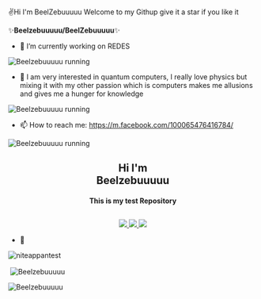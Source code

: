 ✌️Hi I'm BeelZebuuuuu Welcome to my Githup give it a star if you like it


✨**Beelzebuuuuu/BeelZebuuuuu**✨



- 🔭 I’m currently working on REDES 

![Beelzebuuuuu running](https://www.computerworld.es/archivos/201401/cisco-datacenter2.jpg)

- 🌱 I am very interested in quantum computers, I really love physics but mixing it with my other passion which is computers makes me allusions and gives me a hunger for knowledge

 
![Beelzebuuuuu running](https://computerworldmexico.com.mx/wp-content/uploads/2020/02/computacion-cuantica.jpg)

- 📫 How to reach me: https://m.facebook.com/100065476416784/  
 
![Beelzebuuuuu running](https://blog.ehcgroup.io/wp-content/uploads/2019/06/pelis.jpg)



<h2 align="center">Hi I'm <br>Beelzebuuuuu</h1>
<h4 align="center">This is my test Repository</h3>

##
<p align="center">
  <a href="https://github.com/Beelzebuuuuu">
    <img src="https://komarev.com/ghpvc/?username=BeelZebuuuuu&label=Profile%20views&color=ff69b4&label=Profile+Views&style=plastic">

  </a>
  <a href="https://github.com/Beelzebuuuuu?tab=stars">
    <img src="https://img.shields.io/github/stars/phaticusthiccy?color=ff69b4&label=Stargazers&style=plastic">

  </a>
  <a href="https://github.com/Beelzebuuuuu?tab=followers">
    <img src="https://img.shields.io/github/followers/phaticusthiccy?color=ff69b4&label=Followers&style=plastic">

  </a>
</p>


- 💫 


<p><img align="center" src="https://github-Beelzebuuuuu-stats.vercel.app/api/top-langs?username=niteappantest&show_icons=true&layout=compact&theme=nightowl" alt="niteappantest" /></p>

<p>&nbsp;<img align="center" src="https://github-readme-stats.vercel.app/api?username=Beelzebuuuui&show_icons=true&theme=nightowl" alt="Beelzebuuuuu" /></p>

<p><img align="center" src="https://github-readme-streak-stats.herokuapp.com/?user=Beelzebuuuuu&theme=nightowl" alt="Beelzebuuuuu" /></p>
</details>

